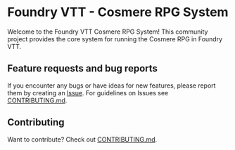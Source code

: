 Foundry VTT - Cosmere RPG System
=============================================
Welcome to the Foundry VTT Cosmere RPG System! This community project provides the core system for running the Cosmere RPG in Foundry VTT.

## Feature requests and bug reports
If you encounter any bugs or have ideas for new features, please report them by creating an [Issue](https://github.com/stanavdb/cosmere-rpg/issues). For guidelines on Issues see [CONTRIBUTING.md](./CONTRIBUTING.md).

## Contributing
Want to contribute? Check out [CONTRIBUTING.md](./CONTRIBUTING.md).